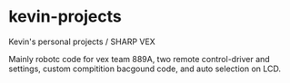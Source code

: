 kevin-projects
==============

Kevin's personal projects / SHARP VEX

Mainly robotc code for vex team 889A, two remote control-driver and settings, custom compitition bacgound code, and auto selection on LCD.